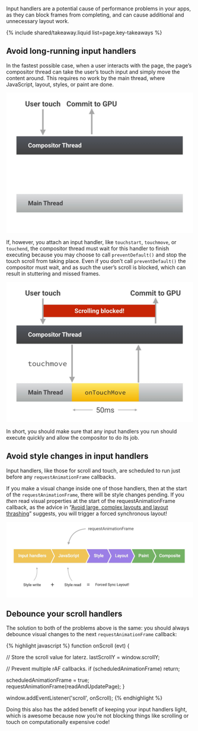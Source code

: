 


<p class="intro">
Input handlers are a potential cause of performance problems in your apps, as they can block frames from completing, and can cause additional and unnecessary layout work.
</p>



{% include shared/takeaway.liquid list=page.key-takeaways %}

## Avoid long-running input handlers

In the fastest possible case, when a user interacts with the page, the page’s compositor thread can take the user’s touch input and simply move the content around. This requires no work by the main thread, where JavaScript, layout, styles, or paint are done.

<img src="images/debounce-your-input-handlers/compositor-scroll.jpg" alt="Lightweight scrolling; compositor only.">

If, however, you attach an input handler, like `touchstart`, `touchmove`, or `touchend`, the compositor thread must wait for this handler to finish executing because you may choose to call `preventDefault()` and stop the touch scroll from taking place. Even if you don’t call `preventDefault()` the compositor must wait, and as such the user’s scroll is blocked, which can result in stuttering and missed frames.

<img src="images/debounce-your-input-handlers/ontouchmove.jpg" alt="Heavy scrolling; compositor is blocked on JavaScript.">

In short, you should make sure that any input handlers you run should execute quickly and allow the compositor to do its job.

## Avoid style changes in input handlers

Input handlers, like those for scroll and touch, are scheduled to run just before any `requestAnimationFrame` callbacks.

If you make a visual change inside one of those handlers, then at the start of the `requestAnimationFrame`, there will be style changes pending. If you _then_ read visual properties at the start of the requestAnimationFrame callback, as the advice in “[Avoid large, complex layouts and layout thrashing](avoid-large-complex-layouts-and-layout-thrashing)” suggests, you will trigger a forced synchronous layout!

<img src="images/debounce-your-input-handlers/frame-with-input.jpg" alt="Heavy scrolling; compositor is blocked on JavaScript.">

## Debounce your scroll handlers

The solution to both of the problems above is the same: you should always debounce visual changes to the next `requestAnimationFrame` callback:

{% highlight javascript %}
function onScroll (evt) {

  // Store the scroll value for laterz.
  lastScrollY = window.scrollY;

  // Prevent multiple rAF callbacks.
  if (scheduledAnimationFrame)
    return;

  scheduledAnimationFrame = true;
  requestAnimationFrame(readAndUpdatePage);
}

window.addEventListener('scroll', onScroll);
{% endhighlight %}

Doing this also has the added benefit of keeping your input handlers light, which is awesome because now you’re not blocking things like scrolling or touch on computationally expensive code!



